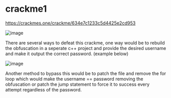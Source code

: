 # crackme1
https://crackmes.one/crackme/634e7c1233c5d4425e2cd953


![image](https://user-images.githubusercontent.com/112186489/197393415-892811ca-a05a-485a-a0ae-2d865cb732b7.png)

There are several ways to defeat this crackme, one way would be to rebuild the obfuscation in a seperate c++ project and provide the desired username and make it output the correct password. (example below)

![image](https://user-images.githubusercontent.com/112186489/197393480-83efa0f1-34d1-44d4-89e2-5086c3f4d1b3.png)


Another method to bypass this would be to patch the file and remove the for loop which would make the username == password removing the obfuscation or patch the jump statement to force it to success every attempt regardless of the password.
